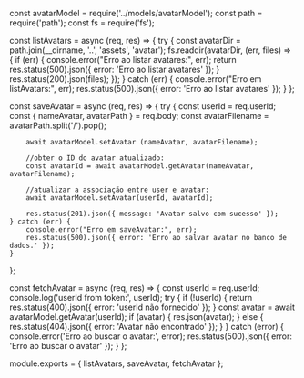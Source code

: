 const avatarModel = require('../models/avatarModel');
const path = require('path');
const fs = require('fs');

const listAvatars = async (req, res) => {
    try {
        const avatarDir = path.join(__dirname, '..', 'assets', 'avatar');
        fs.readdir(avatarDir, (err, files) => {
            if (err) {
                console.error("Erro ao listar avatares:", err);
                return res.status(500).json({ error: 'Erro ao listar avatares' });
            }
            res.status(200).json(files);
        });
    } catch (err) {
        console.error("Erro em listAvatars:", err);
        res.status(500).json({ error: 'Erro ao listar avatares' });
    }
};

const saveAvatar = async (req, res) => {
    try {
        const userId = req.userId; 
        const { nameAvatar, avatarPath } = req.body;
        const avatarFilename = avatarPath.split('/').pop(); 
        
        await avatarModel.setAvatar (nameAvatar, avatarFilename);

        //obter o ID do avatar atualizado:
        const avatarId = await avatarModel.getAvatar(nameAvatar, avatarFilename);

        //atualizar a associação entre user e avatar:
        await avatarModel.setAvatar(userId, avatarId);

        res.status(201).json({ message: 'Avatar salvo com sucesso' });
    } catch (err) {
        console.error("Erro em saveAvatar:", err);
        res.status(500).json({ error: 'Erro ao salvar avatar no banco de dados.' });
    }
};

const fetchAvatar = async (req, res) => {
    const userId = req.userId;
    console.log('userId from token:', userId);
    try {
        if (!userId) {
            return res.status(400).json({ error: 'userId não fornecido' });
        }
        const avatar = await avatarModel.getAvatar(userId);
        if (avatar) {
            res.json(avatar);
        } else {
            res.status(404).json({ error: 'Avatar não encontrado' });
        }
    } catch (error) {
        console.error('Erro ao buscar o avatar:', error);
        res.status(500).json({ error: 'Erro ao buscar o avatar' });
    }
};

module.exports = { listAvatars, saveAvatar, fetchAvatar };
